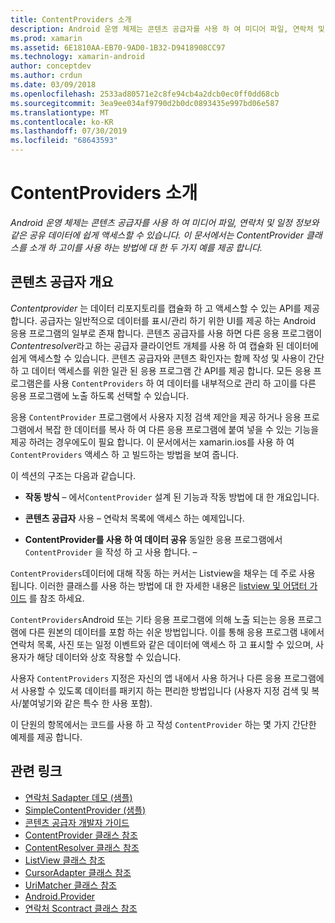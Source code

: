 ```yaml
---
title: ContentProviders 소개
description: Android 운영 체제는 콘텐츠 공급자를 사용 하 여 미디어 파일, 연락처 및 일정 정보와 같은 공유 데이터에 쉽게 액세스할 수 있습니다. 이 문서에서는 ContentProvider 클래스를 소개 하 고이를 사용 하는 방법에 대 한 두 가지 예를 제공 합니다.
ms.prod: xamarin
ms.assetid: 6E1810AA-EB70-9AD0-1B32-D9418908CC97
ms.technology: xamarin-android
author: conceptdev
ms.author: crdun
ms.date: 03/09/2018
ms.openlocfilehash: 2533ad80571e2c8fe94cb4a2dcb0ec0ff0dd68cb
ms.sourcegitcommit: 3ea9ee034af9790d2b0dc0893435e997bd06e587
ms.translationtype: MT
ms.contentlocale: ko-KR
ms.lasthandoff: 07/30/2019
ms.locfileid: "68643593"
---
```

# <a name="intro-to-contentproviders"></a>ContentProviders 소개

_Android 운영 체제는 콘텐츠 공급자를 사용 하 여 미디어 파일, 연락처 및 일정 정보와 같은 공유 데이터에 쉽게 액세스할 수 있습니다. 이 문서에서는 ContentProvider 클래스를 소개 하 고이를 사용 하는 방법에 대 한 두 가지 예를 제공 합니다._


## <a name="content-providers-overview"></a>콘텐츠 공급자 개요

*Contentprovider* 는 데이터 리포지토리를 캡슐화 하 고 액세스할 수 있는 API를 제공 합니다. 공급자는 일반적으로 데이터를 표시/관리 하기 위한 UI를 제공 하는 Android 응용 프로그램의 일부로 존재 합니다. 콘텐츠 공급자를 사용 하면 다른 응용 프로그램이 *Contentresolver*라고 하는 공급자 클라이언트 개체를 사용 하 여 캡슐화 된 데이터에 쉽게 액세스할 수 있습니다. 콘텐츠 공급자와 콘텐츠 확인자는 함께 작성 및 사용이 간단 하 고 데이터 액세스를 위한 일관 된 응용 프로그램 간 API를 제공 합니다. 모든 응용 프로그램은를 사용 `ContentProviders` 하 여 데이터를 내부적으로 관리 하 고이를 다른 응용 프로그램에 노출 하도록 선택할 수 있습니다.

응용 `ContentProvider` 프로그램에서 사용자 지정 검색 제안을 제공 하거나 응용 프로그램에서 복잡 한 데이터를 복사 하 여 다른 응용 프로그램에 붙여 넣을 수 있는 기능을 제공 하려는 경우에도이 필요 합니다. 이 문서에서는 xamarin.ios를 사용 하 여 `ContentProviders` 액세스 하 고 빌드하는 방법을 보여 줍니다.

이 섹션의 구조는 다음과 같습니다.

- **작동 방식** &ndash; 에서`ContentProvider` 설계 된 기능과 작동 방법에 대 한 개요입니다.

- **콘텐츠 공급자** 사용 &ndash; 연락처 목록에 액세스 하는 예제입니다.

- **ContentProvider를 사용 하 여 데이터 공유** 동일한 응용 프로그램에서 `ContentProvider` 을 작성 하 고 사용 합니다. &ndash;

`ContentProviders`데이터에 대해 작동 하는 커서는 Listview을 채우는 데 주로 사용 됩니다. 이러한 클래스를 사용 하는 방법에 대 한 자세한 내용은 [listview 및 어댑터 가이드](~/android/user-interface/layouts/list-view/index.md) 를 참조 하세요.

`ContentProviders`Android 또는 기타 응용 프로그램에 의해 노출 되는는 응용 프로그램에 다른 원본의 데이터를 포함 하는 쉬운 방법입니다. 이를 통해 응용 프로그램 내에서 연락처 목록, 사진 또는 일정 이벤트와 같은 데이터에 액세스 하 고 표시할 수 있으며, 사용자가 해당 데이터와 상호 작용할 수 있습니다.

사용자 `ContentProviders` 지정은 자신의 앱 내에서 사용 하거나 다른 응용 프로그램에서 사용할 수 있도록 데이터를 패키지 하는 편리한 방법입니다 (사용자 지정 검색 및 복사/붙여넣기와 같은 특수 한 사용 포함).

이 단원의 항목에서는 코드를 사용 하 고 작성 `ContentProvider` 하는 몇 가지 간단한 예제를 제공 합니다.



## <a name="related-links"></a>관련 링크

- [연락처 Sadapter 데모 (샘플)](https://docs.microsoft.com/samples/xamarin/monodroid-samples/platformfeatures-contactsadapterdemo)
- [SimpleContentProvider (샘플)](https://docs.microsoft.com/samples/xamarin/monodroid-samples/platformfeatures-simplecontentprovider)
- [콘텐츠 공급자 개발자 가이드](https://developer.android.com/guide/topics/providers/content-providers.html)
- [ContentProvider 클래스 참조](xref:Android.Content.ContentProvider)
- [ContentResolver 클래스 참조](xref:Android.Content.ContentResolver)
- [ListView 클래스 참조](xref:Android.Widget.ListView)
- [CursorAdapter 클래스 참조](xref:Android.Widget.CursorAdapter)
- [UriMatcher 클래스 참조](xref:Android.Content.UriMatcher)
- [Android.Provider](xref:Android.Provider)
- [연락처 Scontract 클래스 참조](xref:Android.Provider.ContactsContract)
